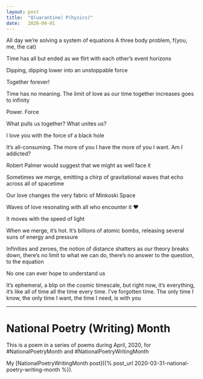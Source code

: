 ```yaml
---
layout: post
title:  "Q(uarantine) P(hysics)"
date:   2020-04-01
---
```



All day we’re solving a system of equations
A three body problem, f(you, me, the cat)

Time has all but ended as we flirt with each other’s event horizons

Dipping, dipping lower into an unstoppable force

Together forever!

Time has no meaning. The limit of love as our time together increases goes to infinity

Power. Force

What pulls us together? What unites us?

I love you with the force of a black hole

It’s all-consuming. The more of you I have the more of you I want. Am I addicted?

Robert Palmer would suggest that we might as well face it

Sometimes we merge, emitting a chirp of gravitational waves that echo across all of spacetime

Our love changes the very fabric of Minkoski Space

Waves of love resonating with all who encounter it ❤️

It moves with the speed of light

When we merge, it’s hot. It’s billions of atomic bombs, releasing several suns of energy and pressure

Infinities and zeroes, the notion of distance shatters as our theory breaks down, there’s no limit to what we can do, there’s no answer to the question, to the equation

No one can ever hope to understand us

It’s ephemeral, a blip on the cosmic timescale, but right now, it’s everything, it’s like all of time all the time every time. I’ve forgotten time. The only time I know, the only time I want, the time I need, is with you

---

# National Poetry (Writing) Month

This is a poem in a series of poems during April, 2020, for #NationalPoetryMonth and #NationalPoetryWritingMonth

My [NationalPoetryWritingMonth post]({% post_url 2020-03-31-national-poetry-writing-month %}).
